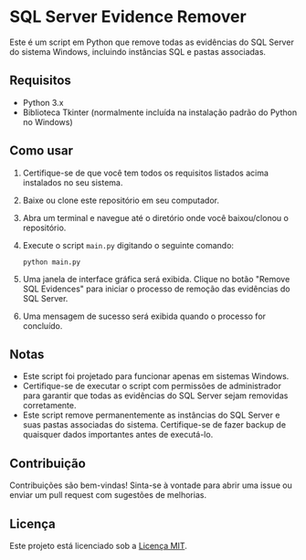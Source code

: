 # SQL Server Evidence Remover

Este é um script em Python que remove todas as evidências do SQL Server do sistema Windows, incluindo instâncias SQL e pastas associadas.

## Requisitos

- Python 3.x
- Biblioteca Tkinter (normalmente incluída na instalação padrão do Python no Windows)

## Como usar

1. Certifique-se de que você tem todos os requisitos listados acima instalados no seu sistema.
2. Baixe ou clone este repositório em seu computador.
3. Abra um terminal e navegue até o diretório onde você baixou/clonou o repositório.
4. Execute o script `main.py` digitando o seguinte comando:

    ```
    python main.py
    ```

5. Uma janela de interface gráfica será exibida. Clique no botão "Remove SQL Evidences" para iniciar o processo de remoção das evidências do SQL Server.
6. Uma mensagem de sucesso será exibida quando o processo for concluído.

## Notas

- Este script foi projetado para funcionar apenas em sistemas Windows.
- Certifique-se de executar o script com permissões de administrador para garantir que todas as evidências do SQL Server sejam removidas corretamente.
- Este script remove permanentemente as instâncias do SQL Server e suas pastas associadas do sistema. Certifique-se de fazer backup de quaisquer dados importantes antes de executá-lo.

## Contribuição

Contribuições são bem-vindas! Sinta-se à vontade para abrir uma issue ou enviar um pull request com sugestões de melhorias.

## Licença

Este projeto está licenciado sob a [Licença MIT](LICENSE).

